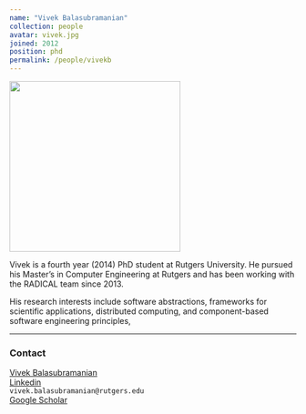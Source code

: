 ```yaml
---
name: "Vivek Balasubramanian"
collection: people
avatar: vivek.jpg
joined: 2012
position: phd
permalink: /people/vivekb
---
```


<img width="300" src="{{site.baseurl}}/images/people/{{page.avatar}}" data-action="zoom">

Vivek is a fourth year (2014) PhD student at Rutgers University. He pursued his
Master’s in Computer Engineering at Rutgers and has been working with the
RADICAL team since 2013.

His research interests include software abstractions, frameworks for scientific
applications, distributed computing, and component-based software engineering
principles,


<hr>

### Contact
<a href="https://github.com/vivek-bala"><i class="fa fa-github"></i> Vivek Balasubramanian</a><br>
<a href=""><i class="fa fa-linkedin"></i> [Linkedin](https://www.linkedin.com/in/vivekanandan-balasubramanian-284a1663/) <br>
<i class="fa fa-envelope-o"></i>  `vivek.balasubramanian@rutgers.edu`<br>
<i class="fa fa-bar-chart"></i> [Google Scholar](https://scholar.google.com/citations?user=FWkMEzQAAAAJ&hl=en) <br>
